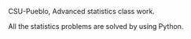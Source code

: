 CSU-Pueblo, Advanced statistics class work.

All the statistics problems are solved by using Python. 
